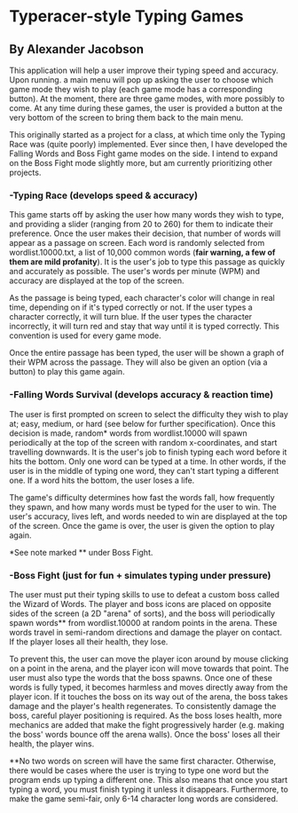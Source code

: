 # Typeracer-style Typing Games

## By Alexander Jacobson

This application will help a user improve their typing speed and accuracy. 
Upon running. a main menu will pop up asking the user to choose which game mode
they wish to play (each game mode has a corresponding button). At the moment, 
there are three game modes, with more possibly to come. At any time during these
games, the user is provided a button at the very bottom of the screen to bring
them back to the main menu.

This originally started as a project for a class, at which time only the Typing
Race was (quite poorly) implemented. Ever since then, I have developed the
Falling Words and Boss Fight game modes on the side. I intend to expand on the
Boss Fight mode slightly more, but am currently prioritizing other projects.

### -Typing Race (develops speed & accuracy)

This game starts off by asking the user how many words they wish to type,
and providing a slider (ranging from 20 to 260) for them to indicate their 
preference. Once the user makes their decision, that number of words
will appear as a passage on screen. Each word is randomly selected from 
wordlist.10000.txt, a list of 10,000 common words (**fair warning, a few of them
are mild profanity**). It is the user's job to type this passage as quickly and
accurately as possible. The user's words per minute (WPM) and accuracy are 
displayed at the top of the screen.

As the passage is being typed, each character's color will change in real 
time, depending on if it's typed correctly or not. If the user types a 
character correctly, it will turn blue. If the user types the character 
incorrectly, it will turn red and stay that way until it is typed correctly. This
convention is used for every game mode.

Once the entire passage has been typed, the user will be shown a graph of 
their WPM across the passage. They will also be given an option (via a 
button) to play this game again.

### -Falling Words Survival (develops accuracy & reaction time)

The user is first prompted on screen to select the difficulty they wish to play at;
easy, medium, or hard (see below for further specification). Once this decision is 
made, random* words from wordlist.10000 will spawn periodically at the top of the
screen with random x-coordinates, and start travelling downwards. It is the user's
job to finish typing each word before it hits the bottom. Only one word can be 
typed at a time. In other words, if the user is in the middle 
of typing one word, they can't start typing a different one. If a word hits the 
bottom, the user loses a life. 

The game's difficulty determines how fast the words fall, how frequently they 
spawn, and how many words must be typed for the user to win. The user's accuracy, 
lives left, and words needed to win are displayed at the top of the screen. Once
the game is over, the user is given the option to play again.

*See note marked ** under Boss Fight.

### -Boss Fight (just for fun + simulates typing under pressure)

The user must put their typing skills to use to defeat a 
custom boss called the Wizard of Words. The player and boss icons are placed on opposite
sides of the screen (a 2D "arena" of sorts), and the boss will periodically spawn 
words** from wordlist.10000 at random points in the arena. These words travel in 
semi-random directions and damage the player on contact. If the player loses all their
health, they lose. 

To prevent this, the user can move the player icon around by mouse clicking on a point 
in the arena, and the player icon will move towards that point. The user must also 
type the words that the boss spawns. Once one of these words is fully typed, it becomes
harmless and moves directly away from the player icon. If it touches the boss on its 
way out of the arena, the boss takes damage and the player's health regenerates. To
consistently damage the boss, careful player positioning is required. As the boss loses
health, more mechanics are added that make the fight progressively harder (e.g. making 
the boss' words bounce off the arena walls). Once the boss' loses all their 
health, the player wins.

**No two words on screen will have the same first character. Otherwise, there
would be cases where the user is trying to type one word but the program ends up
typing a different one. This also means that once you start typing a word, you must
finish typing it unless it disappears. Furthermore, to make the game semi-fair, only 
6-14 character long words are considered.
